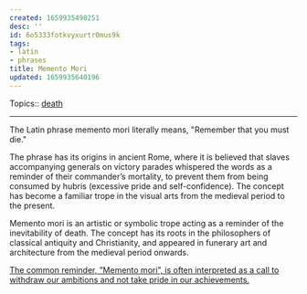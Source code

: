 ```yaml
---
created: 1659935490251
desc: ''
id: 6o5333fotkvyxurtr0mus9k
tags:
- latin
- phrases
title: Memento Mori
updated: 1659935640196
---
```

   
Topics::  [death](../topics/death.md)   
   
   
---   
   
The Latin phrase memento mori literally means, "Remember that you must die."   
   
The phrase has its origins in ancient Rome, where it is believed that slaves accompanying generals on victory parades whispered the words as a reminder of their commander’s mortality, to prevent them from being consumed by hubris (excessive pride and self-confidence). The concept has become a familiar trope in the visual arts from the medieval period to the present.   
   
Memento mori is an artistic or symbolic trope acting as a reminder of the inevitability of death. The concept has its roots in the philosophers of classical antiquity and Christianity, and appeared in funerary art and architecture from the medieval period onwards.   
   
[The common reminder, ”Memento mori”, is often interpreted as a call to withdraw our ambitions and not take pride in our achievements.](https://www.swyx.io/memento-vitae)